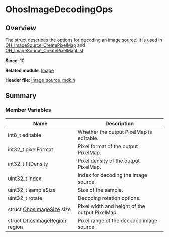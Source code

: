 # OhosImageDecodingOps
<!--Kit: Image Kit-->
<!--Subsystem: Multimedia-->
<!--Owner: @aulight02-->
<!--Designer: @liyang_bryan-->
<!--Tester: @xchaosioda-->
<!--Adviser: @zengyawen-->

## Overview

The struct describes the options for decoding an image source. It is used in [OH_ImageSource_CreatePixelMap](capi-image-source-mdk-h.md#oh_imagesource_createpixelmap) and [OH_ImageSource_CreatePixelMapList](capi-image-source-mdk-h.md#oh_imagesource_createpixelmaplist).

**Since**: 10

**Related module**: [Image](capi-image.md)

**Header file**: [image_source_mdk.h](capi-image-source-mdk-h.md)

## Summary

### Member Variables

| Name| Description|
| -- | -- |
| int8_t editable | Whether the output PixelMap is editable.|
| int32_t pixelFormat | Pixel format of the output PixelMap.|
| int32_t fitDensity | Pixel density of the output PixelMap.|
| uint32_t index | Index for decoding the image source.|
| uint32_t sampleSize | Size of the sample.|
| uint32_t rotate | Decoding rotation options.|
| struct [OhosImageSize](capi-image-ohosimagesize.md) size | Pixel width and height of the output PixelMap.|
| struct [OhosImageRegion](capi-image-ohosimageregion.md) region | Pixel range of the decoded image source.|
